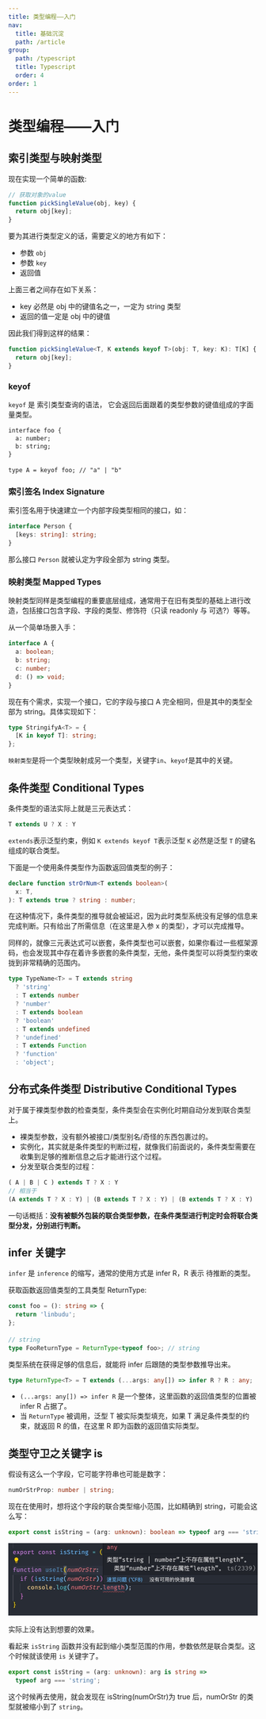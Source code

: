 ```yaml
---
title: 类型编程——入门
nav:
  title: 基础沉淀
  path: /article
group:
  path: /typescript
  title: Typescript
  order: 4
order: 1
---
```


# 类型编程——入门

## 索引类型与映射类型

现在实现一个简单的函数:

```js
// 获取对象的value
function pickSingleValue(obj, key) {
  return obj[key];
}
```

要为其进行类型定义的话，需要定义的地方有如下：

- 参数 `obj`
- 参数 `key`
- 返回值

上面三者之间存在如下关系：

- key 必然是 obj 中的键值名之一，一定为 string 类型
- 返回的值一定是 obj 中的键值

因此我们得到这样的结果：

```ts
function pickSingleValue<T, K extends keyof T>(obj: T, key: K): T[K] {
  return obj[key];
}
```

### keyof

`keyof` 是 索引类型查询的语法， 它会返回后面跟着的类型参数的键值组成的字面量类型。

```
interface foo {
  a: number;
  b: string;
}

type A = keyof foo; // "a" | "b"
```

### 索引签名 Index Signature

索引签名用于快速建立一个内部字段类型相同的接口，如：

```ts
interface Person {
  [keys: string]: string;
}
```

那么接口 `Person` 就被认定为字段全部为 string 类型。

### 映射类型 Mapped Types

映射类型同样是类型编程的重要底层组成，通常用于在旧有类型的基础上进行改造，包括接口包含字段、字段的类型、修饰符（只读 readonly 与 可选?）等等。

从一个简单场景入手：

```ts
interface A {
  a: boolean;
  b: string;
  c: number;
  d: () => void;
}
```

现在有个需求，实现一个接口，它的字段与接口 A 完全相同，但是其中的类型全部为 string。具体实现如下：

```ts
type StringifyA<T> = {
  [K in keyof T]: string;
};
```

`映射类型`是将一个类型映射成另一个类型，关键字`in`、`keyof`是其中的关键。

## 条件类型 Conditional Types

条件类型的语法实际上就是三元表达式：

```ts
T extends U ? X : Y
```

`extends`表示泛型约束，例如 `K extends keyof T`表示泛型 `K` 必然是泛型 `T` 的键名组成的联合类型。

下面是一个使用条件类型作为函数返回值类型的例子：

```ts
declare function strOrNum<T extends boolean>(
  x: T,
): T extends true ? string : number;
```

在这种情况下，条件类型的推导就会被延迟，因为此时类型系统没有足够的信息来完成判断。只有给出了所需信息（在这里是入参 x 的类型），才可以完成推导。

同样的，就像三元表达式可以嵌套，条件类型也可以嵌套，如果你看过一些框架源码，也会发现其中存在着许多嵌套的条件类型，无他，条件类型可以将类型约束收拢到非常精确的范围内。

```ts
type TypeName<T> = T extends string
  ? 'string'
  : T extends number
  ? 'number'
  : T extends boolean
  ? 'boolean'
  : T extends undefined
  ? 'undefined'
  : T extends Function
  ? 'function'
  : 'object';
```

## 分布式条件类型 Distributive Conditional Types

对于属于裸类型参数的检查类型，条件类型会在实例化时期自动分发到联合类型上。

- 裸类型参数，没有额外被接口/类型别名/奇怪的东西包裹过的。
- 实例化，其实就是条件类型的判断过程，就像我们前面说的，条件类型需要在收集到足够的推断信息之后才能进行这个过程。
- 分发至联合类型的过程：

```ts
( A | B | C ) extends T ? X : Y
// 相当于
(A extends T ? X : Y) | (B extends T ? X : Y) | (B extends T ? X : Y)
```

一句话概括：**没有被额外包装的联合类型参数，在条件类型进行判定时会将联合类型分发，分别进行判断。**

## infer 关键字

`infer` 是 `inference` 的缩写，通常的使用方式是 infer R，R 表示 待推断的类型。

获取函数返回值类型的工具类型 ReturnType:

```ts
const foo = (): string => {
  return 'linbudu';
};

// string
type FooReturnType = ReturnType<typeof foo>; // string
```

类型系统在获得足够的信息后，就能将 infer 后跟随的类型参数推导出来。

```ts
type ReturnType<T> = T extends (...args: any[]) => infer R ? R : any;
```

- `(...args: any[]) => infer R` 是一个整体，这里函数的返回值类型的位置被 infer R 占据了。
- 当 `ReturnType` 被调用，泛型 T 被实际类型填充，如果 T 满足条件类型的约束，就返回 R 的值，在这里 R 即为函数的返回值实际类型。

## 类型守卫之关键字 is

假设有这么一个字段，它可能字符串也可能是数字：

```ts
numOrStrProp: number | string;
```

现在在使用时，想将这个字段的联合类型缩小范围，比如精确到 string，可能会这么写：

```ts
export const isString = (arg: unknown): boolean => typeof arg === 'string';
```

<img src="./image/three.png" />

实际上没有达到想要的效果。

看起来 `isString` 函数并没有起到缩小类型范围的作用，参数依然是联合类型。这个时候就该使用 `is` 关键字了。

```ts
export const isString = (arg: unknown): arg is string =>
  typeof arg === 'string';
```

这个时候再去使用，就会发现在 isString(numOrStr)为 true 后，numOrStr 的类型就被缩小到了 `string`。
